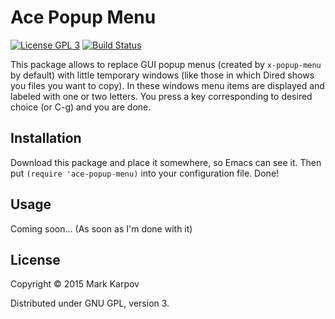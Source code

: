 # Ace Popup Menu

[![License GPL 3](https://img.shields.io/badge/license-GPL_3-green.svg)](http://www.gnu.org/licenses/gpl-3.0.txt)
[![Build Status](https://travis-ci.org/mrkkrp/ace-popup-menu.svg?branch=master)](https://travis-ci.org/mrkkrp/ace-popup-menu)

This package allows to replace GUI popup menus (created by `x-popup-menu` by
default) with little temporary windows (like those in which Dired shows you
files you want to copy). In these windows menu items are displayed and
labeled with one or two letters. You press a key corresponding to desired
choice (or C-g) and you are done.

## Installation

Download this package and place it somewhere, so Emacs can see it. Then put
`(require 'ace-popup-menu)` into your configuration file. Done!

## Usage

Coming soon… (As soon as I'm done with it)

## License

Copyright © 2015 Mark Karpov

Distributed under GNU GPL, version 3.
